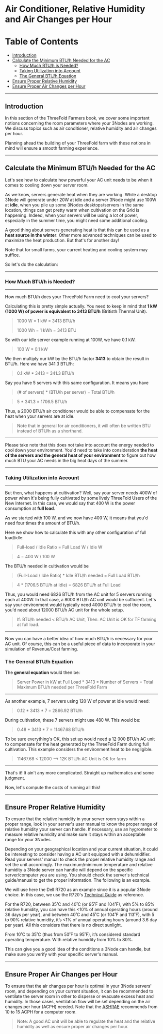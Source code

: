 
<h1> Air Conditioner, Relative Humidity and Air Changes per Hour </h1>

<h1> Table of Contents </h2>

- [Introduction](#introduction)
- [Calculate the Minimum BTU/h Needed for the AC](#calculate-the-minimum-btuh-needed-for-the-ac)
  - [How Much BTU/h is Needed?](#how-much-btuh-is-needed)
  - [Taking Utilization into Account](#taking-utilization-into-account)
  - [The General BTU/h Equation](#the-general-btuh-equation)
- [Ensure Proper Relative Humidity](#ensure-proper-relative-humidity)
- [Ensure Proper Air Changes per Hour](#ensure-proper-air-changes-per-hour)

***

## Introduction

In this section of the ThreeFold Farmers book, we cover some important notions concerning the room parameters where your 3Nodes are working. We discuss topics such as air conditioner, relative humidity and air changes per hour.

Planning ahead the building of your ThreeFold farm with these notions in mind will ensure a smooth farming experience.

***

## Calculate the Minimum BTU/h Needed for the AC

Let's see how to calculate how powerful your AC unit needs to be when it comes to cooling down your server room.

As we know, servers generate heat when they are working. While a desktop 3Node will generate under 20W at idle and a server 3Node might use 100W at **idle**, when you pile up some 3Nodes desktops/servers in the same location, things can get pretty warm when cultivation on the Grid is happening. Indeed, when your servers will be using a lot of power, especially in the summer time, you might need some additional cooling.

A good thing about servers generating heat is that this can be used as a **heat source in the winter**. Other more advanced techniques can be used to maximize the heat production. But that's for another day! 

Note that for small farms, your current heating and cooling system may suffice.

So let's do the calculation:
***
### How Much BTU/h is Needed?
***

How much BTU/h does your ThreeFold Farm need to cool your servers?

Calculating this is pretty simple actually. You need to keep in mind that **1 kW (1000 W) of power is equivalent to 3413 BTU/h** (Britisth Thermal Unit). 

> 1000 W = 1 kW = 3413 BTU/h
>
> 1000 Wh = 1 kWh = 3413 BTU

So with our idle server example running at 100W, we have 0.1 kW.

> 100 W = 0.1 kW

We then multiply our kW by the BTU/h factor **3413** to obtain the result in BTU/h. Here we have 341.3 BTU/h:

> 0.1 kW * 3413 = 341.3 BTU/h

Say you have 5 servers with this same configuration. It means you have 

> (# of servers) * (BTU/h per server) = Total BTU/h
 
> 5 * 341.3 =  1706.5 BTU/h

Thus, a 2000 BTU/h air conditioner would be able to compensate for the heat when your servers are at idle. 

> Note that in general for air conditioners, it will often be written BTU instead of BTU/h as a shorthand.

***
Please take note that this does not take into account the energy needed to cool down your environment. You'd need to take into consideration **the heat of the servers and the general heat of your environment** to figure out how much BTU your AC needs in the big heat days of the summer.
***
### Taking Utilization into Account
***
But then, what happens at cultivation? Well, say your server needs 400W of power when it's being fully cultivated by some lively ThreeFold Users of the New Internet. In this case, we would say that 400 W is the power consumption at **full load**.

As we started with 100 W, and we now have 400 W, it means that you'd need four times the amount of BTU/h. 

Here we show how to calculate this with any other configuration of full load/idle. 

> Full-load / Idle Ratio =  Full Load W / Idle W

> 4 = 400 W / 100 W

The BTU/h needed in cultivation would be 

> (Full-Load / Idle Ratio) * Idle BTU/h needed = Full Load BTU/h 

> 4 * (1706.5 BTU/h at Idle) = 6826 BTU/h at Full Load

Thus, you would need 6826 BTU/h from the AC unit for 5 servers running each at 400W. In that case, a 8000 BTU/h AC unit would be sufficient. Let's say your environment would typically need 4000 BTU/h to cool the room, you'd need about 12000 BTU/h AC unit for the whole setup. 

> If: BTU/h needed < BTU/h AC Unit, Then: AC Unit is OK for TF farming at full load.

***

Now you can have a better idea of how much BTU/h is necessary for your AC unit. Of course, this can be a useful piece of data to incorporate in your simulation of Revenue/Cost farming.

### The General BTU/h Equation

The **general equation** would then be:

> Server Power in kW at Full Load * 3413 * Number of Servers = Total Maximum BTU/h needed per ThreeFold Farm

***

As another example, 7 servers using 120 W of power at idle would need:

> 0.12 * 3413 * 7 = 2866.92 BTU/h

During cultivation, these 7 servers might use 480 W. This would be:

> 0.48 * 3413 * 7 = 11467.68 BTU/h

To be sure everything's OK, this set up would need a 12 000 BTU/h AC unit to compensate for the heat generated by the ThreeFold Farm during full cultivation. This example considers the environment heat to be negligible.

> 11467.68 < 12000 --> 12K BTU/h AC Unit is OK for farm
***

That's it! It ain't any more complicated. Straight up mathematics and some judgment.

Now, let's compute the costs of running all this!

***

## Ensure Proper Relative Humidity

To ensure that the relative humidity in your server room stays within a proper range, look in your server's user manual to know the proper range of relative humidity your server can handle. If necessary, use an hygrometer to measure relative humidity and make sure it stays within an acceptable range for your 3Nodes.

Depending on your geographical location and your current situation, it could be interesting to consider having a AC unit equipped with a dehumidifier. Read your servers' manual to check the proper relative humidity range and set the unit accordingly. The maximum/minimum temperature and relative humidity a 3Node server can handle will depend on the specific server/computer you are using. You should check the server's technical guide/manual to get the proper information. The following is an example.

We will use here the Dell R720 as an example since it is a popular 3Node choice. In this case, we use the R720's [Technical Guide](https://downloads.dell.com/manuals/all-products/esuprt_ser_stor_net/esuprt_poweredge/poweredge-r720_reference-guide_en-us.pdf) as reference.

For the R720, between 35˚C and 40˚C (or 95˚F and 104˚F), with 5% to 85% relative humidity, you can have this <10% of annual operating hours (around 36 days per year), and between 40˚C and 45˚C (or 104˚F and 113˚F), with 5 to 90% relative humidity, it’s <1% of annual operating hours (around 3.6 day per year). All this considers that there is no direct sunlight.

From 10˚C to 35˚C (thus from 50˚F to 95˚F), it’s considered standard operating temperature. With relative humidity from 10% to 80%.

This can give you a good idea of the conditions a 3Node can handle, but make sure you verify with your specific server's manual.
***
## Ensure Proper Air Changes per Hour

To ensure that the air changes per hour is optimal in your 3Node servers' room, and depending on your current situation, it can be recommended to ventilate the server room in other to disperse or evacuate excess heat and humidity. In those cases, ventilation flow will be set depending on the air changes per hour (ACPH) needed. Note that the [ASHRAE](https://www.ashrae.org/File%20Library/Technical%20Resources/Standards%20and%20Guidelines/Standards%20Addenda/62-2001/62-2001_Addendum-n.pdf) recommends from 10 to 15 ACPH for a computer room.

> Note: A good AC unit will be able to regulate the heat and the relative humidity as well as ensure proper air changes per hour.